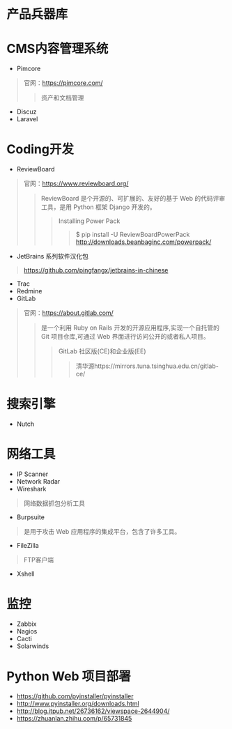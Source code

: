 # 产品兵器库

# CMS内容管理系统

* Pimcore
>官网：https://pimcore.com/
>>资产和文档管理
* Discuz
* Laravel


# Coding开发
* ReviewBoard
>官网：https://www.reviewboard.org/
>>ReviewBoard 是个开源的、可扩展的、友好的基于 Web 的代码评审工具，是用 Python 框架 Django 开发的。
>>>Installing Power Pack
>>>>$ pip install -U ReviewBoardPowerPack
http://downloads.beanbaginc.com/powerpack/
* JetBrains 系列软件汉化包
> https://github.com/pingfangx/jetbrains-in-chinese


* Trac
* Redmine
* GitLab
>官网：https://about.gitlab.com/
>>是一个利用 Ruby on Rails 开发的开源应用程序,实现一个自托管的 Git 项目仓库,可通过 Web 界面进行访问公开的或者私人项目。
>>>GitLab 社区版(CE)和企业版(EE)
>>>>清华源https://mirrors.tuna.tsinghua.edu.cn/gitlab-ce/

# 搜索引擎
* Nutch

# 网络工具
* IP Scanner
* Network Radar
* Wireshark
>网络数据抓包分析工具
* Burpsuite
>是用于攻击 Web 应用程序的集成平台，包含了许多工具。
* FileZilla
>FTP客户端
* Xshell

# 监控
* Zabbix
* Nagios
* Cacti
* Solarwinds

# Python Web 项目部署
* https://github.com/pyinstaller/pyinstaller
* http://www.pyinstaller.org/downloads.html
* http://blog.itpub.net/26736162/viewspace-2644904/
* https://zhuanlan.zhihu.com/p/65731845
